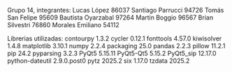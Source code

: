 Grupo 14, integrantes:
Lucas López 86037
Santiago Parrucci 94726 
Tomás San Felipe 95609 
Bautista Oyarzabal 97264
Martin Boggio 96567
Brian Silvestri 76860
Morales Emiliano 54112

Librerias utilizadas:
contourpy       1.3.2
cycler          0.12.1
fonttools       4.57.0
kiwisolver      1.4.8
matplotlib      3.10.1
numpy           2.2.4
packaging       25.0
pandas          2.2.3
pillow          11.2.1
pip             24.2
pyparsing       3.2.3
PyQt5           5.15.11
PyQt5-Qt5       5.15.2
PyQt5_sip       12.17.0
python-dateutil 2.9.0.post0
pytz            2025.2
six             1.17.0
tzdata          2025.2
